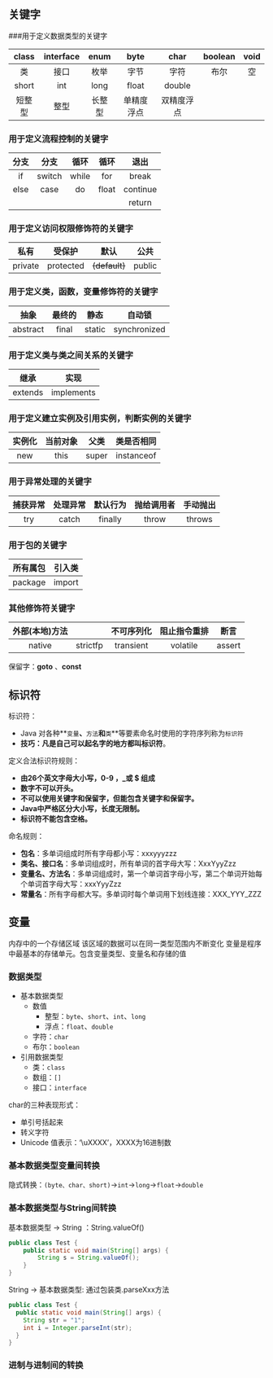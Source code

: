 ## 关键字
###用于定义数据类型的关键字

|class|interface|enum|byte|char|boolean|void|
|:----:|:----:|:----:|:----:|:----:|:----:|:----:|
|类|接口|枚举|字节|字符|布尔|空|
|short|int|long|float|double|
|短整型|整型|长整型|单精度浮点|双精度浮点|

### 用于定义流程控制的关键字
|分支|分支|循环|循环|退出|
|:----:|:----:|:----:|:----:|:----:|
|if|switch|while|for|break|布尔|空|
|else|case|do|float|continue|
| || | |return|

### 用于定义访问权限修饰符的关键字
|私有|受保护|默认|公共|
|:----:|:----:|:----:|:----:|
|private|protected|~~(default)~~|public|

### 用于定义类，函数，变量修饰符的关键字
|抽象|最终的|静态|自动锁|
|:----:|:----:|:----:|:----:|
|abstract|final|static|synchronized|

### 用于定义类与类之间关系的关键字
|继承|实现|
|:----:|:----:|
|extends|implements|


### 用于定义建立实例及引用实例，判断实例的关键字
|实例化|当前对象|父类|类是否相同|
|:----:|:----:|:----:|:----:|
|new|this|super|instanceof|

### 用于异常处理的关键字
|捕获异常|处理异常|默认行为|抛给调用者|手动抛出|
|:----:|:----:|:----:|:----:|:----:|
|try|catch|finally|throw|throws|

### 用于包的关键字
|所有属包|引入类|
|:----:|:----:|
|package|import|

### 其他修饰符关键字
|外部(本地)方法| |不可序列化|阻止指令重排|断言|
|:----:|:----:|:----:|:----:|:----:|
|native|strictfp|transient|volatile|assert|

保留字：**goto** 、**const**
## 标识符
标识符： 

- Java 对各种**`变量`**、**`方法`**和**`类`**等要素命名时使用的字符序列称为`标识符` 
- **技巧：凡是自己可以起名字的地方都叫标识符**。 

定义合法标识符规则： 

- **由26个英文字母大小写，0-9 ，_或 $ 组成**
- **数字不可以开头。**
- **不可以使用关键字和保留字，但能包含关键字和保留字。**
- **Java中严格区分大小写，长度无限制。**
- **标识符不能包含空格。**

命名规则：

- **包名**：多单词组成时所有字母都小写：xxxyyyzzz 
- **类名、接口名**：多单词组成时，所有单词的首字母大写：XxxYyyZzz 
- **变量名、方法名**：多单词组成时，第一个单词首字母小写，第二个单词开始每个单词首字母大写：xxxYyyZzz 
- **常量名**：所有字母都大写。多单词时每个单词用下划线连接：XXX_YYY_ZZZ
## 变量
内存中的一个存储区域 
该区域的数据可以在同一类型范围内不断变化 
变量是程序中最基本的存储单元。包含变量类型、变量名和存储的值

### 数据类型
* 基本数据类型
  * 数值
    * 整型：`byte`、`short`、`int`、`long`
    * 浮点：`float`、`double`
  * 字符：`char`
  * 布尔：`boolean`
* 引用数据类型
    * 类：`class`
    * 数组：`[]`
    * 接口：`interface`
    
char的三种表现形式：
* 单引号括起来
* 转义字符
* Unicode 值表示：‘\uXXXX’，XXXX为16进制数

### 基本数据类型变量间转换
隐式转换：`(byte、char、short)`->`int`->`long`->`float`->`double`

### 基本数据类型与String间转换
基本数据类型 -> String ：String.valueOf()
```java
public class Test {
    public static void main(String[] args) {
        String s = String.valueOf();
    }
}
```

String -> 基本数据类型: 通过包装类.parseXxx方法

```java
public class Test {
  public static void main(String[] args) {
    String str = "1";
    int i = Integer.parseInt(str);
  }
}
```
### 进制与进制间的转换

